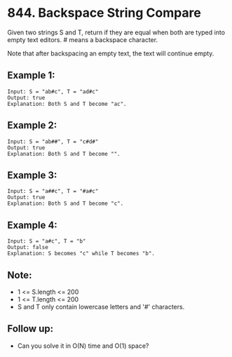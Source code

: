 # 844. Backspace String Compare

Given two strings S and T, return if they are equal when both are typed into empty text editors. # means a backspace character.

Note that after backspacing an empty text, the text will continue empty.

## Example 1:

```
Input: S = "ab#c", T = "ad#c"
Output: true
Explanation: Both S and T become "ac".
```

## Example 2:

```
Input: S = "ab##", T = "c#d#"
Output: true
Explanation: Both S and T become "".
```

## Example 3:

```
Input: S = "a##c", T = "#a#c"
Output: true
Explanation: Both S and T become "c".
```

## Example 4:

```
Input: S = "a#c", T = "b"
Output: false
Explanation: S becomes "c" while T becomes "b".
```

## Note:

* 1 <= S.length <= 200
* 1 <= T.length <= 200
* S and T only contain lowercase letters and '#' characters.

## Follow up:

* Can you solve it in O(N) time and O(1) space?
